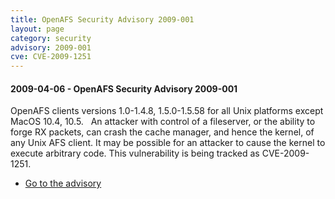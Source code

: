 ```yaml
---
title: OpenAFS Security Advisory 2009-001
layout: page
category: security
advisory: 2009-001
cve: CVE-2009-1251
---
```


#### 2009-04-06 - OpenAFS Security Advisory 2009-001

OpenAFS clients versions 1.0-1.4.8, 1.5.0-1.5.58 for all Unix platforms
except MacOS 10.4, 10.5.   An attacker with control of a fileserver, or
the ability to forge RX packets, can crash the cache manager, and hence
the kernel, of any Unix AFS client. It may be possible for an attacker
to cause the kernel to execute arbitrary code. This vulnerability is
being tracked as CVE-2009-1251.

-   [Go to the advisory](/security/OPENAFS-SA-2009-001.txt)

